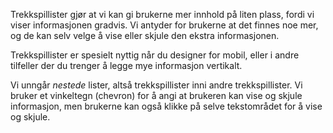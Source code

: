 Trekkspillister gjør at vi kan gi brukerne mer innhold på liten plass, fordi vi viser informasjonen gradvis. Vi antyder for brukerne at det finnes noe mer, og de kan selv velge å vise eller skjule den ekstra informasjonen.

Trekkspillister er spesielt nyttig når du designer for mobil, eller i andre tilfeller der du trenger å legge mye informasjon vertikalt.

Vi unngår _nestede_ lister, altså trekkspillister inni andre trekkspillister.
Vi bruker et vinkeltegn (chevron) for å angi at brukeren kan vise og skjule informasjon, men brukerne kan også klikke på selve tekstområdet for å vise og skjule.

